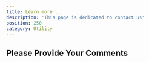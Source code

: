 ```yaml
---
title: Learn more ...
description: 'This page is dedicated to contact us'
position: 250
category: Utility
---
```

## Please Provide Your Comments
<script charset="utf-8" type="text/javascript" src="//js.hsforms.net/forms/embed/v2.js"></script>
<script>
  hbspt.forms.create({
    region: "na1",
    portalId: "21247113",
    formId: "9495edce-8dfe-4dd0-9eb3-e43077800939"
  });
</script>
